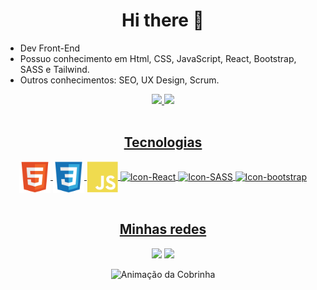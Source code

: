 <h1 align="center"> Hi there 👋 </h1>

- Dev Front-End
- Possuo conhecimento em Html, CSS, JavaScript, React, Bootstrap, SASS e Tailwind.
- Outros conhecimentos: SEO, UX Design, Scrum.

<div align="center">
  <a href="https://github.com/ananazario">
  <img height="180em" src="https://github-readme-stats.vercel.app/api?username=anazario&show_icons=true&theme=dracula&include_all_commits=true&count_private=true"/>
  <img height="180em" src="https://github-readme-stats.vercel.app/api/top-langs/?username=ananazario&layout=compact&langs_count=7&theme=dracula"/>
</div>

<div style="display: inline_block" align="center"><br>
<h2 align="center"> Tecnologias </h2>
  <img align="center" alt="Icon-HTML" height="50" width="50" src="https://raw.githubusercontent.com/devicons/devicon/master/icons/html5/html5-original.svg" />
  <img align="center" alt="Icon-CSS" height="50" width="50" src="https://raw.githubusercontent.com/devicons/devicon/master/icons/css3/css3-original.svg" />
  <img align="center" alt="Icon-Javascript" height="50" width="50" src="https://raw.githubusercontent.com/devicons/devicon/master/icons/javascript/javascript-plain.svg" />
  <img align="center" alt="Icon-React" height="50" width="50" src="https://cdn.jsdelivr.net/gh/devicons/devicon/icons/react/react-original.svg" />
  <img align="center" alt="Icon-SASS" height="50" width="50" src="https://cdn.jsdelivr.net/gh/devicons/devicon/icons/sass/sass-original.svg" />
  <img align="center" alt="Icon-bootstrap" height="50" width="50" src="https://cdn.jsdelivr.net/gh/devicons/devicon/icons/bootstrap/bootstrap-original.svg" />
</div>

<br>

 <h2 align="center">Minhas redes</h2>
<div align="center"> 
  <a href="mailto:anacarolinanazario98@gmail.com" target="_blank"><img height="40" src="https://img.shields.io/badge/Gmail-D14836?style=for-the-badge&logo=gmail&logoColor=white" target="_blank"></a>
  <a href="https://www.linkedin.com/in/ana-nazario/" target="_blank"><img height="40" src="https://img.shields.io/badge/-LinkedIn-%230077B5?style=for-the-badge&logo=linkedin&logoColor=white" target="_blank"></a> 
 
 ![Animação da Cobrinha](github-snake.svg#gh-light-mode-only)
 
</div>
